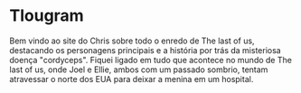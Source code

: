 # Tlougram
Bem vindo ao site do Chris sobre todo o enredo de The last of us, destacando os personagens principais e a história por trás da misteriosa doença "cordyceps".
Fiquei ligado em tudo que acontece no mundo de The last of us, onde Joel e Ellie, ambos com um passado sombrio, tentam atravessar o norte dos EUA para deixar a menina em um hospital.
